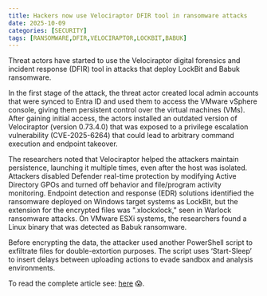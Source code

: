 ```yaml
---
title: Hackers now use Velociraptor DFIR tool in ransomware attacks
date: 2025-10-09
categories: [SECURITY]
tags: [RANSOMWARE,DFIR,VELOCIRAPTOR,LOCKBIT,BABUK]
---
```


Threat actors have started to use the Velociraptor digital forensics and incident response (DFIR) tool in attacks that deploy LockBit and Babuk ransomware.

In the first stage of the attack, the threat actor created local admin accounts that were synced to Entra ID and used them to access the VMware vSphere console, giving them persistent control over the virtual machines (VMs). After gaining initial access, the actors installed an outdated version of Velociraptor (version 0.73.4.0) that was exposed to a privilege escalation vulnerability (CVE-2025-6264) that could lead to arbitrary command execution and endpoint takeover.

The researchers noted that Velociraptor helped the attackers maintain persistence, launching it multiple times, even after the host was isolated. Attackers disabled Defender real-time protection by modifying Active Directory GPOs and turned off behavior and file/program activity monitoring. Endpoint detection and response (EDR) solutions identified the ransomware deployed on Windows target systems as LockBit, but the extension for the encrypted files was ".xlockxlock," seen in Warlock ransomware attacks. On VMware ESXi systems, the researchers found a Linux binary that was detected as Babuk ransomware.

Before encrypting the data, the attacker used another PowerShell script to exfiltrate files for double-extortion purposes. The script uses ‘Start-Sleep’ to insert delays between uploading actions to evade sandbox and analysis environments.

To read the complete article see: [here](https://www.bleepingcomputer.com/news/security/hackers-now-use-velociraptor-dfir-tool-in-ransomware-attacks/) 😱.